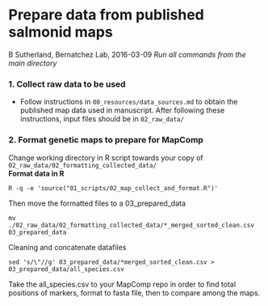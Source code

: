 # Prepare data from published salmonid maps
B Sutherland, Bernatchez Lab, 2016-03-09
*Run all commands from the main directory*

### 1. Collect raw data to be used
* Follow instructions in `00_resources/data_sources.md` to obtain the published map data used in manuscript. After following these instructions, input files should be in `02_raw_data/`  


### 2. Format genetic maps to prepare for MapComp
Change working directory in R script towards your copy of `02_raw_data/02_formatting_collected_data/`  
**Format data in R**

```
R -q -e 'source("01_scripts/02_map_collect_and_format.R")'

```

Then move the formatted files to a 03_prepared_data  

```
mv ./02_raw_data/02_formatting_collected_data/*_merged_sorted_clean.csv 03_prepared_data 

```

Cleaning and concatenate datafiles  

```
sed 's/\"//g' 03_prepared_data/*merged_sorted_clean.csv > 03_prepared_data/all_species.csv 

```

Take the all_species.csv to your MapComp repo in order to find total positions of markers, format to fasta file, then to compare among the maps.  
